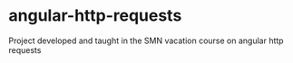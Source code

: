 # angular-http-requests
Project developed and taught in the SMN vacation course on angular http requests

